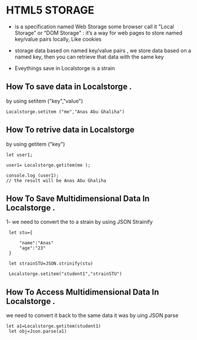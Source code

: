 # HTML5 STORAGE

 + is a specification named Web Storage some browser call it "Local Storage” or “DOM Storage"  : it’s a way for web pages to store named key/value pairs locally, Like cookies

 + storage data based on named key/value pairs , we store data based on a named key, then you can retrieve that data with the same key

+ Eveythings save in Localstorge is a strain 

 ## How To save data in Localstorge .

 by using setitem ("key","value")

 ``` 
Localstorge.setitem ("me","Anas Abu Ghaliha")

 ```
## How To retrive data in Localstorge
 by using getitem ("key")
```
let user1;

user1= Localstorge.getitem(me );

console.log (user1);
// the result will be Anas Abu Ghaliha
```
 ## How To Save Multidimensional Data In Localstorge .

 1- we need to convert the to a strain by using JSON Strainify

````
 let stu={

     "name":"Anas"
     "age":"23"
 }

 let strainSTU=JSON.strinify(stu)

 Localstorge.setitem("student1","strainSTU")

 ````
## How To Access Multidimensional Data In Localstorge .

 we need to convert it back to the same data it was by uing JSON parse
```
let a1=Localstorge.getitem(student1)
 let obj=Json.parse(a1)

 ```